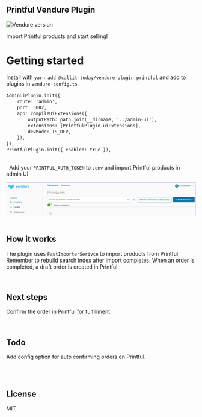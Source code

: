 ## Printful Vendure Plugin

![Vendure version](https://img.shields.io/npm/dependency-version/@callit-today/vendure-plugin-printful/dev/@vendure/core)

Import Printful products and start selling!


# Getting started

Install with `yarn add @callit-today/vendure-plugin-printful` and add to plugins in `vendure-config.ts`
```
AdminUiPlugin.init({
    route: 'admin',
    port: 3002,
    app: compileUiExtensions({
        outputPath: path.join(__dirname, '../admin-ui'),
        extensions: [PrintfulPlugin.uiExtensions],
        devMode: IS_DEV,
    }),
}),
PrintfulPlugin.init({ enabled: true }),
```

\
&nbsp;
Add your `PRINTFUL_AUTH_TOKEN` to `.env` and import Printful products in admin UI

![Import Printful Products Button](static/screenshot.png)
\
&nbsp;

## How it works

The plugin uses `FastImporterSerivce` to import products from Printful. Remember to rebuild search index after import completes. When an order is completed, a draft order is created in Printful. 

&nbsp;

## Next steps

Confirm the order in Printful for fulfillment.

&nbsp;

## Todo

Add config option for auto confirming orders on Printful.

\
&nbsp;

## License

MIT
